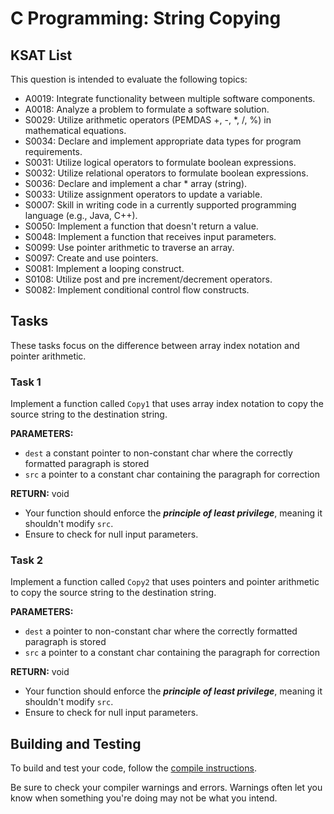 # C Programming: String Copying
## KSAT List
This question is intended to evaluate the following topics:
- A0019: Integrate functionality between multiple software components.
- A0018: Analyze a problem to formulate a software solution.
- S0029: Utilize arithmetic operators (PEMDAS +, -, *, /, %) in mathematical equations.
- S0034: Declare and implement appropriate data types for program requirements.
- S0031: Utilize logical operators to formulate boolean expressions.
- S0032: Utilize relational operators to formulate boolean expressions.
- S0036: Declare and implement a char * array (string).
- S0033: Utilize assignment operators to update a variable.
- S0007: Skill in writing code in a currently supported programming language (e.g., Java, C++).
- S0050: Implement a function that doesn't return a value.
- S0048: Implement a function that receives input parameters.
- S0099: Use pointer arithmetic to traverse an array.
- S0097: Create and use pointers.
- S0081: Implement a looping construct.
- S0108: Utilize post and pre increment/decrement operators.
- S0082: Implement conditional control flow constructs.

## Tasks
These tasks focus on the difference between array index notation and pointer arithmetic.

### Task 1
Implement a function called `Copy1` that uses array index notation to copy the source string to the destination string.

**PARAMETERS:**
- `dest` a constant pointer to non-constant char where the correctly formatted paragraph is stored
- `src` a pointer to a constant char containing the paragraph for correction

**RETURN:** void

- Your function should enforce the ***principle of least privilege***, meaning it shouldn't modify `src`.
- Ensure to check for null input parameters.

### Task 2
Implement a function called `Copy2` that uses pointers and pointer arithmetic to copy the source string to the 
destination string.

**PARAMETERS:**
- `dest` a pointer to non-constant char where the correctly formatted paragraph is stored
- `src` a pointer to a constant char containing the paragraph for correction

**RETURN:** void

- Your function should enforce the ***principle of least privilege***, meaning it shouldn't modify `src`.
- Ensure to check for null input parameters.

## Building and Testing
To build and test your code, follow the [compile instructions](https://gitlab.com/90cos/cyv/cyber-capability-developer-ccd/ccd-master-question-file/-/blob/master/performance/exam_files/compile-instructions.md).

Be sure to check your compiler warnings and errors. Warnings often let you know when something you're doing may not be
what you intend.
